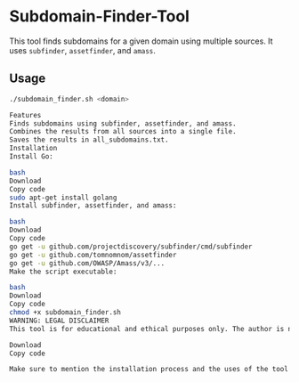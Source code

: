 # Subdomain-Finder-Tool

This tool finds subdomains for a given domain using multiple sources. It uses `subfinder`, `assetfinder`, and `amass`.

## Usage

```bash
./subdomain_finder.sh <domain>

Features
Finds subdomains using subfinder, assetfinder, and amass.
Combines the results from all sources into a single file.
Saves the results in all_subdomains.txt.
Installation
Install Go:

bash
Download
Copy code
sudo apt-get install golang
Install subfinder, assetfinder, and amass:

bash
Download
Copy code
go get -u github.com/projectdiscovery/subfinder/cmd/subfinder
go get -u github.com/tomnomnom/assetfinder
go get -u github.com/OWASP/Amass/v3/...
Make the script executable:

bash
Download
Copy code
chmod +x subdomain_finder.sh
WARNING: LEGAL DISCLAIMER
This tool is for educational and ethical purposes only. The author is not responsible for any misuse or damage caused by this tool. Always obtain proper authorization before testing any tools.

Download
Copy code

Make sure to mention the installation process and the uses of the tool in the README.md fi

